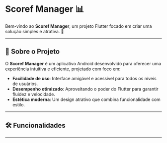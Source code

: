 # Scoref Manager 📊

Bem-vindo ao **Scoref Manager**, um projeto Flutter focado em criar uma solução simples e atrativa. 🚀

---

## 📱 Sobre o Projeto

O **Scoref Manager** é um aplicativo Android desenvolvido para oferecer uma experiência intuitiva e eficiente, projetado com foco em:

- **Facilidade de uso**: Interface amigável e acessível para todos os níveis de usuários.
- **Desempenho otimizado**: Aproveitando o poder do Flutter para garantir fluidez e velocidade.
- **Estética moderna**: Um design atrativo que combina funcionalidade com estilo.

---

## 🛠️ Funcionalidades
----------